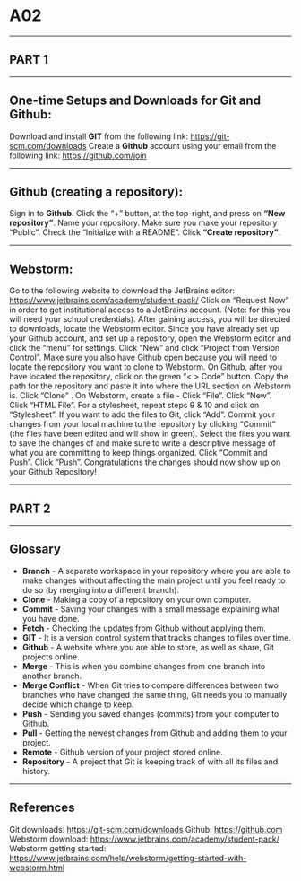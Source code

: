 # A02

---

## PART 1 ##

---

## One-time Setups and Downloads for Git and Github:
Download and install **GIT** from the following link: https://git-scm.com/downloads
Create a **Github** account using your email from the following link: https://github.com/join

---

## Github (creating a repository): ##
Sign in to **Github**.
Click the “+” button, at the top-right, and press on **“New repository”**.
Name your repository.
Make sure you make your repository “Public”.
Check the “Initialize with a README”.
Click **“Create repository”**.

---

## Webstorm:
Go to the following website to download the JetBrains editor: https://www.jetbrains.com/academy/student-pack/
Click on “Request Now” in order to get institutional access to a JetBrains account. (Note: for this you will need your school credentials).
After gaining access, you will be directed to downloads, locate the Webstorm editor.
Since you have already set up your Github account, and set up a repository, open the Webstorm editor and click the “menu” for settings.
Click “New” and click “Project from Version Control”.
Make sure you also have Github open because you will need to locate the repository you want to clone to Webstorm.
On Github, after you have located the repository, click on the green “< > Code” button. Copy the path for the repository and paste it into where the URL section on Webstorm is.
Click “Clone” .
On Webstorm, create a file - Click “File”.
Click “New”.
Click “HTML File”.
For a stylesheet, repeat steps 9 & 10 and click on “Stylesheet”.
If you want to add the files to Git, click “Add”.
Commit your changes from your local machine to the repository by clicking “Commit” (the files have been edited and will show in green).
Select the files you want to save the changes of and make sure to write a descriptive message of what you are committing to keep things organized.
Click “Commit and Push”.
Click “Push”.
Congratulations the changes should now show up on your Github Repository!

---

## PART 2

---

## Glossary

* **Branch** - A separate workspace in your repository where you are able to make changes without affecting the main project until you feel ready to do so (by merging into a different branch).
* **Clone** - Making a copy of a repository on your own computer.
* **Commit** - Saving your changes with a small message explaining what you have done.
* **Fetch** - Checking the updates from Github without applying them.
* **GIT** - It is a version control system that tracks changes to files over time.
* **Github** - A website where you are able to store, as well as share, Git projects online.
* **Merge** - This is when you combine changes from one branch into another branch.
* **Merge Conflict** - When Git tries to compare differences between two branches who have changed the same thing, Git needs you to manually decide which change to keep.
* **Push** - Sending you saved changes (commits) from your computer to Github.
* **Pull** - Getting the newest changes from Github and adding them to your project.
* **Remote** - Github version of your project stored online.
* **Repository** - A project that Git is keeping track of with all its files and history.

---

## References
Git downloads: https://git-scm.com/downloads
Github: https://github.com
Webstorm download: https://www.jetbrains.com/academy/student-pack/
Webstorm getting started: https://www.jetbrains.com/help/webstorm/getting-started-with-webstorm.html
